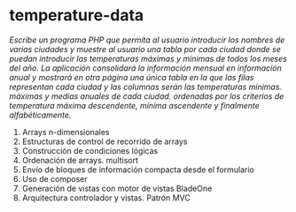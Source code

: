# temperature-data
*Escribe un programa PHP que permita al usuario introducir los nombres de varias
ciudades y muestre al usuario una tabla por cada ciudad donde se puedan
introducir las temperaturas máximas y mínimas de todos los meses del 
año. La aplicación consolidará la información mensual en información anual
y mostrará en otra página una única tabla en la que las filas representan cada ciudad
y las columnas serán las temperaturas mínimas. máximas y medias anuales de cada ciudad.
ordenadas por los criterios de temperatura máxima descendente, mínima ascendente
y finalmente alfabéticamente.*

1. Arrays n-dimensionales
2. Estructuras de control de recorrido de arrays
3. Construcción de condiciones lógicas
4. Ordenación de arrays. multisort
5. Envío de bloques de información compacta desde el formulario
6. Uso de composer
7. Generación de vistas con motor de vistas BladeOne
8. Arquitectura controlador y vistas. Patrón MVC

